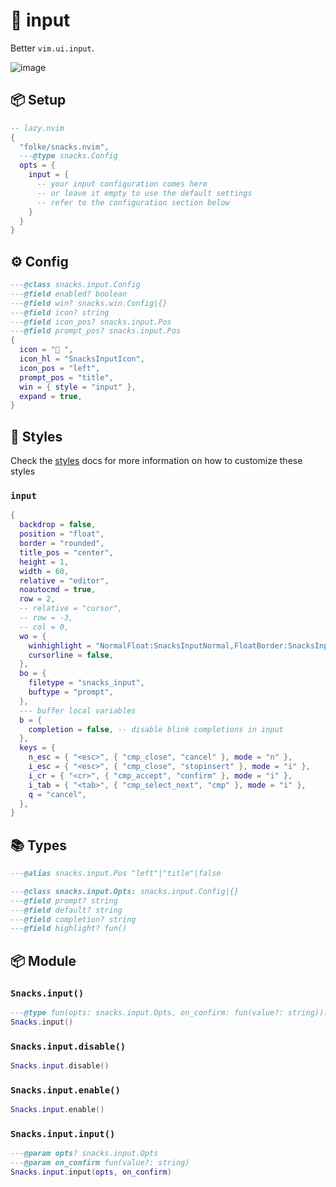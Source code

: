 # 🍿 input

Better `vim.ui.input`.

![image](https://github.com/user-attachments/assets/f7579302-bea1-4f1c-8b3b-723c3f4ca04b)

<!-- docgen -->

## 📦 Setup

```lua
-- lazy.nvim
{
  "folke/snacks.nvim",
  ---@type snacks.Config
  opts = {
    input = {
      -- your input configuration comes here
      -- or leave it empty to use the default settings
      -- refer to the configuration section below
    }
  }
}
```

## ⚙️ Config

```lua
---@class snacks.input.Config
---@field enabled? boolean
---@field win? snacks.win.Config|{}
---@field icon? string
---@field icon_pos? snacks.input.Pos
---@field prompt_pos? snacks.input.Pos
{
  icon = " ",
  icon_hl = "SnacksInputIcon",
  icon_pos = "left",
  prompt_pos = "title",
  win = { style = "input" },
  expand = true,
}
```

## 🎨 Styles

Check the [styles](https://github.com/folke/snacks.nvim/blob/main/docs/styles.md)
docs for more information on how to customize these styles

### `input`

```lua
{
  backdrop = false,
  position = "float",
  border = "rounded",
  title_pos = "center",
  height = 1,
  width = 60,
  relative = "editor",
  noautocmd = true,
  row = 2,
  -- relative = "cursor",
  -- row = -3,
  -- col = 0,
  wo = {
    winhighlight = "NormalFloat:SnacksInputNormal,FloatBorder:SnacksInputBorder,FloatTitle:SnacksInputTitle",
    cursorline = false,
  },
  bo = {
    filetype = "snacks_input",
    buftype = "prompt",
  },
  --- buffer local variables
  b = {
    completion = false, -- disable blink completions in input
  },
  keys = {
    n_esc = { "<esc>", { "cmp_close", "cancel" }, mode = "n" },
    i_esc = { "<esc>", { "cmp_close", "stopinsert" }, mode = "i" },
    i_cr = { "<cr>", { "cmp_accept", "confirm" }, mode = "i" },
    i_tab = { "<tab>", { "cmp_select_next", "cmp" }, mode = "i" },
    q = "cancel",
  },
}
```

## 📚 Types

```lua
---@alias snacks.input.Pos "left"|"title"|false
```

```lua
---@class snacks.input.Opts: snacks.input.Config|{}
---@field prompt? string
---@field default? string
---@field completion? string
---@field highlight? fun()
```

## 📦 Module

### `Snacks.input()`

```lua
---@type fun(opts: snacks.input.Opts, on_confirm: fun(value?: string)): snacks.win
Snacks.input()
```

### `Snacks.input.disable()`

```lua
Snacks.input.disable()
```

### `Snacks.input.enable()`

```lua
Snacks.input.enable()
```

### `Snacks.input.input()`

```lua
---@param opts? snacks.input.Opts
---@param on_confirm fun(value?: string)
Snacks.input.input(opts, on_confirm)
```
